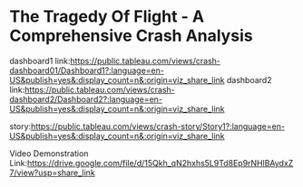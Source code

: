 # The Tragedy Of Flight - A Comprehensive Crash Analysis


dashboard1 link:https://public.tableau.com/views/crash-dashboard01/Dashboard1?:language=en-US&publish=yes&:display_count=n&:origin=viz_share_link
dashboard2 link:https://public.tableau.com/views/crash-dashboard2/Dashboard2?:language=en-US&publish=yes&:display_count=n&:origin=viz_share_link

story:https://public.tableau.com/views/crash-story/Story1?:language=en-US&publish=yes&:display_count=n&:origin=viz_share_link


Video Demonstration Link:https://drive.google.com/file/d/15Qkh_qN2hxhs5L9Td8Ep9rNHlBAydxZ7/view?usp=share_link

